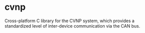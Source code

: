 # cvnp
Cross-platform C library for the CVNP system, which provides a standardized level of inter-device communication via the CAN bus.
